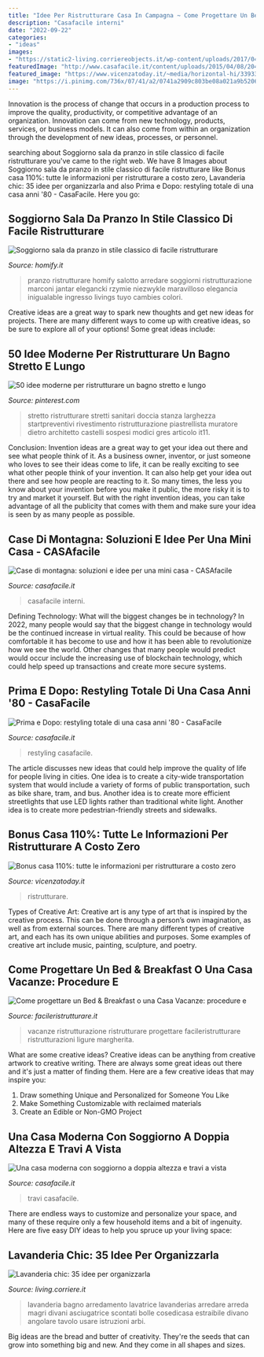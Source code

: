 ```yaml
---
title: "Idee Per Ristrutturare Casa In Campagna ~ Come Progettare Un Bed &amp; Breakfast O Una Casa Vacanze: Procedure E"
description: "Casafacile interni"
date: "2022-09-22"
categories:
- "ideas"
images:
- "https://static2-living.corriereobjects.it/wp-content/uploads/2017/04/arbi-bolle29.jpg"
featuredImage: "http://www.casafacile.it/content/uploads/2015/04/08/204018666-e9a8a042-4bc3-4351-85cc-8a953ee8fe3f-1140x680.jpg"
featured_image: "https://www.vicenzatoday.it/~media/horizontal-hi/33933544841241/ristrutturazione-2.jpg"
image: "https://i.pinimg.com/736x/07/41/a2/0741a2909c803be08a021a9b5206d3ca.jpg"
---
```



Innovation is the process of change that occurs in a production process to improve the quality, productivity, or competitive advantage of an organization. Innovation can come from new technology, products, services, or business models. It can also come from within an organization through the development of new ideas, processes, or personnel.

	

		
searching about Soggiorno sala da pranzo in stile classico di facile ristrutturare you've came to the right web. We have 8 Images about Soggiorno sala da pranzo in stile classico di facile ristrutturare like Bonus casa 110%: tutte le informazioni per ristrutturare a costo zero, Lavanderia chic: 35 idee per organizzarla and also Prima e Dopo: restyling totale di una casa anni &#039;80 - CasaFacile. Here you go:
		
    
## Soggiorno Sala Da Pranzo In Stile Classico Di Facile Ristrutturare

<img loading=lazy src="https://images.homify.com/images/a_0,c_limit,f_auto,h_1024,q_auto,w_1024/v1481709315/p/photo/image/1735777/marconi_roma_capilupo_4/foto-di-sala-da-pranzo-in-stile-classico-di-facile-ristrutturare.jpg" onerror="this.onerror=null;this.src='https://tse1.mm.bing.net/th?id=OIP.yktlpKZaJ0IQEd_PMIdJygHaE8&amp;pid=15.1';" alt="Soggiorno sala da pranzo in stile classico di facile ristrutturare">

_Source: homify.it_

>pranzo ristrutturare homify salotto arredare soggiorni ristrutturazione marconi jantar elegancki rzymie niezwykle maravilloso elegancia inigualable ingresso livings tuyo cambies colori. 

	

Creative ideas are a great way to spark new thoughts and get new ideas for projects. There are many different ways to come up with creative ideas, so be sure to explore all of your options! Some great ideas include:

    
## 50 Idee Moderne Per Ristrutturare Un Bagno Stretto E Lungo

<img loading=lazy src="https://i.pinimg.com/736x/07/41/a2/0741a2909c803be08a021a9b5206d3ca.jpg" onerror="this.onerror=null;this.src='https://tse4.mm.bing.net/th?id=OIP.EXmVSHj46ZiGFrwxLjq3ZAHaLH&amp;pid=15.1';" alt="50 idee moderne per ristrutturare un bagno stretto e lungo">

_Source: pinterest.com_

>stretto ristrutturare stretti sanitari doccia stanza larghezza startpreventivi rivestimento ristrutturazione piastrellista muratore dietro architetto castelli sospesi modici gres articolo it11. 

	

Conclusion: Invention ideas are a great way to get your idea out there and see what people think of it.
As a business owner, inventor, or just someone who loves to see their ideas come to life, it can be really exciting to see what other people think of your invention. It can also help get your idea out there and see how people are reacting to it. So many times, the less you know about your invention before you make it public, the more risky it is to try and market it yourself. But with the right invention ideas, you can take advantage of all the publicity that comes with them and make sure your idea is seen by as many people as possible.

    
## Case Di Montagna: Soluzioni E Idee Per Una Mini Casa - CASAfacile

<img loading=lazy src="http://www.casafacile.it/content/uploads/2015/04/08/204018666-e9a8a042-4bc3-4351-85cc-8a953ee8fe3f-1140x680.jpg" onerror="this.onerror=null;this.src='https://tse1.mm.bing.net/th?id=OIP.R8v1PqqlJ6J_snUy4K2b2QHaEa&amp;pid=15.1';" alt="Case di montagna: soluzioni e idee per una mini casa - CASAfacile">

_Source: casafacile.it_

>casafacile interni. 

	

Defining Technology: What will the biggest changes be in technology?
In 2022, many people would say that the biggest change in technology would be the continued increase in virtual reality. This could be because of how comfortable it has become to use and how it has been able to revolutionize how we see the world. Other changes that many people would predict would occur include the increasing use of blockchain technology, which could help speed up transactions and create more secure systems.

    
## Prima E Dopo: Restyling Totale Di Una Casa Anni &#039;80 - CasaFacile

<img loading=lazy src="https://www.casafacile.it/content/uploads/2017/02/01/181105138-593021db-4198-4ee5-9e5a-ed53069d11ce-1140x680.jpg" onerror="this.onerror=null;this.src='https://tse3.mm.bing.net/th?id=OIP.rlwJKVKWhsutu-GpXciragHaEa&amp;pid=15.1';" alt="Prima e Dopo: restyling totale di una casa anni &#039;80 - CasaFacile">

_Source: casafacile.it_

>restyling casafacile. 

	

The article discusses new ideas that could help improve the quality of life for people living in cities. One idea is to create a city-wide transportation system that would include a variety of forms of public transportation, such as bike share, tram, and bus. Another idea is to create more efficient streetlights that use LED lights rather than traditional white light. Another idea is to create more pedestrian-friendly streets and sidewalks.

    
## Bonus Casa 110%: Tutte Le Informazioni Per Ristrutturare A Costo Zero

<img loading=lazy src="https://www.vicenzatoday.it/~media/horizontal-hi/33933544841241/ristrutturazione-2.jpg" onerror="this.onerror=null;this.src='https://tse2.mm.bing.net/th?id=OIP.3uKzvLVrh2UkfEv9UtaPugHaEK&amp;pid=15.1';" alt="Bonus casa 110%: tutte le informazioni per ristrutturare a costo zero">

_Source: vicenzatoday.it_

>ristrutturare. 

	

Types of Creative Art:
Creative art is any type of art that is inspired by the creative process. This can be done through a person’s own imagination, as well as from external sources. There are many different types of creative art, and each has its own unique abilities and purposes. Some examples of creative art include music, painting, sculpture, and poetry.

    
## Come Progettare Un Bed &amp; Breakfast O Una Casa Vacanze: Procedure E

<img loading=lazy src="https://www.facileristrutturare.it/wp-content/uploads/2017/09/santa_margherita_ligure_secondo_3-1024x684.jpg" onerror="this.onerror=null;this.src='https://tse3.mm.bing.net/th?id=OIP.rUSrtTZsgWuJuf1dOrVDBQHaE8&amp;pid=15.1';" alt="Come progettare un Bed &amp; Breakfast o una Casa Vacanze: procedure e">

_Source: facileristrutturare.it_

>vacanze ristrutturazione ristrutturare progettare facileristrutturare ristrutturazioni ligure margherita. 

	

What are some creative ideas?
Creative ideas can be anything from creative artwork to creative writing. There are always some great ideas out there and it's just a matter of finding them. Here are a few creative ideas that may inspire you:
1. Draw something Unique and Personalized for Someone You Like
2. Make Something Customizable with reclaimed materials
3. Create an Edible or Non-GMO Project

    
## Una Casa Moderna Con Soggiorno A Doppia Altezza E Travi A Vista

<img loading=lazy src="https://www.casafacile.it/content/uploads/2020/11/casafacile-case-dei-lettori-parete-grigia.jpg" onerror="this.onerror=null;this.src='https://tse4.mm.bing.net/th?id=OIP.AxCJUnwjFUvxOhpUE_FvvAHaEa&amp;pid=15.1';" alt="Una casa moderna con soggiorno a doppia altezza e travi a vista">

_Source: casafacile.it_

>travi casafacile. 

	

There are endless ways to customize and personalize your space, and many of these require only a few household items and a bit of ingenuity. Here are five easy DIY ideas to help you spruce up your living space: 

    
## Lavanderia Chic: 35 Idee Per Organizzarla

<img loading=lazy src="https://static2-living.corriereobjects.it/wp-content/uploads/2017/04/arbi-bolle29.jpg" onerror="this.onerror=null;this.src='https://tse4.mm.bing.net/th?id=OIP.Km_hP0UzxQ7ysvEu-yaUBAHaGN&amp;pid=15.1';" alt="Lavanderia chic: 35 idee per organizzarla">

_Source: living.corriere.it_

>lavanderia bagno arredamento lavatrice lavanderias arredare arreda magri divani asciugatrice scontati bolle cosedicasa estraibile divano angolare tavolo usare istruzioni arbi. 

	

Big ideas are the bread and butter of creativity. They're the seeds that can grow into something big and new. And they come in all shapes and sizes.

